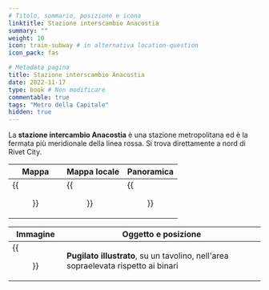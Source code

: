 ```yaml
---
# Titolo, sommario, posizione e icona
linktitle: Stazione interscambio Anacostia
summary: ""
weight: 10
icon: train-subway # in alternativa location-question
icon_pack: fas

# Metadata pagina
title: Stazione interscambio Anacostia
date: 2022-11-17
type: book # Non modificare
commentable: true
tags: "Metro della Capitale"
hidden: true
---
```


<div class="fo3">

La **stazione intercambio Anacostia** è una stazione metropolitana ed è la fermata più meridionale della linea rossa. Si trova direttamente a nord di Rivet City.

| Mappa | Mappa locale | Panoramica |
| ----- | ------------ | ---------- |
|  {{<figure src="fo3/Anacostia_Seward_loc.webp">}} | {{<figure src="fo3/Metro_Anacostia_Crossing_Station.webp">}}  |  {{<figure src="fo3/Anacostia.webp">}} |

| Immagine | Oggetto e posizione |
| -------- | ------------------- |
|  {{<figure src="fo3/FO3_PI_Anacostia.webp">}} | **Pugilato illustrato**, su un tavolino, nell'area sopraelevata rispetto ai binari  |

</div>
